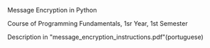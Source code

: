 Message Encryption in Python

Course of Programming Fundamentals, 1sr Year, 1st Semester

Description in "message_encryption_instructions.pdf"(portuguese)
